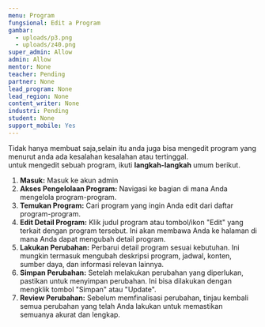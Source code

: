 ```yaml
---
menu: Program
fungsional: Edit a Program
gambar:
  - uploads/p3.png
  - uploads/z40.png
super_admin: Allow
admin: Allow
mentor: None
teacher: Pending
partner: None
lead_program: None
lead_region: None
content_writer: None
industri: Pending
student: None
support_mobile: Yes
---
```

T﻿idak hanya membuat saja,selain itu anda juga bisa mengedit program yang menurut anda ada kesalahan kesalahan atau tertinggal.\
untuk mengedit sebuah program, ikuti **langkah-langkah** umum berikut. 

1. **Masuk:** Masuk ke akun admin 
2. **Akses Pengelolaan Program:** Navigasi ke bagian di mana Anda mengelola program-program.
3. **Temukan Program:** Cari program yang ingin Anda edit dari daftar program-program.
4. **Edit Detail Program:** Klik judul program atau tombol/ikon "Edit" yang terkait dengan program tersebut. Ini akan membawa Anda ke halaman di mana Anda dapat mengubah detail program.
5. **Lakukan Perubahan:** Perbarui detail program sesuai kebutuhan. Ini mungkin termasuk mengubah deskripsi program, jadwal, konten, sumber daya, dan informasi relevan lainnya.
6. **Simpan Perubahan:** Setelah melakukan perubahan yang diperlukan, pastikan untuk menyimpan perubahan. Ini bisa dilakukan dengan mengklik tombol "Simpan" atau "Update".
7. **Review Perubahan:** Sebelum memfinalisasi perubahan, tinjau kembali semua perubahan yang telah Anda lakukan untuk memastikan semuanya akurat dan lengkap.